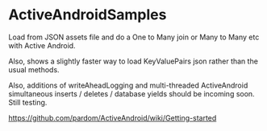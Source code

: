 ActiveAndroidSamples
====================
Load from JSON assets file and do a One to Many join or Many to Many etc with Active Android. 

Also, shows a slightly faster way to load KeyValuePairs json rather than the usual methods.

Also, additions of writeAheadLogging and multi-threaded ActiveAndroid simultaneous inserts / deletes / database yields should be incoming soon.  Still testing. 


https://github.com/pardom/ActiveAndroid/wiki/Getting-started

